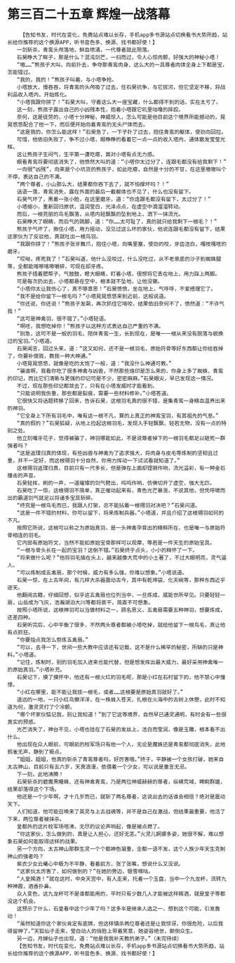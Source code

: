 # 第三百二十五章 辉煌一战落幕
        【告知书友，时代在变化，免费站点难以长存，手机app多书源站点切换看书大势所趋，站长给你推荐的这个换源APP，听书音色多、换源、找书都好使！】
       一剑斩杀，青鸾头颅落地，鲜血喷涌，一代尊者就此殒落。
       石昊睁大了眸子，那是什么？混沌剑芒，一扫而过，令人心惊肉颤，好强大的神秘小塔！
       “嗷……”熊孩子大叫，向前扑去，争夺那青鸾肉身，这么大的一具尊者肉体全身上下都是宝，怎能错过。
       “我的，我的！”熊孩子叫着，与小塔争抢。
       小塔放大，慢吞吞，将青鸾的头颅吸了过去，任石昊抗争，与它拔河，但它坚定不移，将战利品收入塔内，开始炼化。
       “小塔我跟你拼了！”石昊大叫，守着这么大一座宝藏，什么都得不到的话，实在太亏了。
       这一刻，熊孩子露出自己的小凶残本性，抱着小塔跟它叽里咕噜的摔跤。
       奈何，这是徒劳的，小塔十分神秘，神威惊人，怎么可能是他目前这个境界所能撼动的，晃晃悠悠配合了他一下，而后便开始向着青鸾的无头尸体而去。
       “这是我的，你怎么能这样！”石昊急了，一下子扑了过去，抱住青鸾的躯体，使劲向回拉。
       可惜，他依旧失败了，争不过小塔，眼睁睁的看着它一点一点的收入塔内，通体散发莹莹光辉。
       这让熊孩子生闷气，生平第一遭吃瘪，面对小塔有点无力感。
       眼看青鸾将要彻底消失了，他愤然大叫的道：“小塔你太过分了，连跟毛都没有给我剩下！”
       一向很“凶残”，向来是个小坑货的熊孩子，如此吃瘪，自然是十分的不甘，在这里嗷嗷叫个不停，表达自己的不满。
       “两个尊者，小山那么大，结果都你吞下去了，就不怕撑坏吗？！”
       话语一落，青鸾消失，露在外面的最后一截躯体也不见了，什么也没有留下。
       石昊气坏了，黑着一张小脸，在这里磨牙，道：“你连跟毛都没有留下，太过分了！”
       小塔缩小，重新回归原状，温润莹白，光泽点点，在虚空中滴溜溜转动。
       而后，一根亮丽的鸟毛飘落，从塔内轻飘飘的坠到地上，洒下一抹流光。
       石昊睁大了眼睛，而后气的跳脚，道：“你……太可耻了，真的就只给我剩下一根毛？！”
       熊孩子气坏了，揪住小塔，用力摇动，没见过这么坏的家伙，他说连跟毛都没有留下，结果这家伙为了反驳他，真就吐出一根鸟羽。
       “我跟你拼了！”熊孩子张牙舞爪，抱住小塔，向嘴里塞，使劲的咬，牙齿洁白，嘎吱嘎吱的磨牙。
       “哎呦，疼死我了！”石昊叫道，他什么没咬过，什么没吃过，从不老泉底的沙子到蜘蛛腿等，全都能喀嚓喀嚓嚼碎，可现在却牙疼。
       熊孩子捂着腮帮子，气鼓鼓，瞪大眼睛，盯着小塔，很想将它丢在地上，用力踩上两脚。
       可是每次扔出去，小塔都悬在空中，根本就不坠地，让他没辙。
       “小塔你太让我伤心了，真不够意思！”石昊愤愤，坐在地上，气呼呼，不爱搭理它了。
       “我不是给你留下一根毛吗？”小塔晃晃悠悠来到近前，这般说道。
       “你还说，你还说！”熊孩子发飙，再次抓住它啃咬，结果依旧奈何不了，愤然道：“不许气我！”
       “这可是神禽羽，很不错了。”小塔轻语。
       “啊呸，我想吃掉你！”熊孩子以这种方式表达自己严重的不满。
       “别急，这可不是一般的羽毛，陪伴青鸾一生，长到现在，是唯一一根从来没有脱落与蜕换过的宝羽。”小塔道。
       石昊闻言，回过头来，道：“这又如何，还不是一根羽毛，原始符骨等好东西都让你给吞掉了，你要补偿我，教我一种大神通。”
       小塔晃晃悠悠，就像是吃的太饱了一般，道：“我没什么神通可教。”
       “骗谁啊，我看你吃了很多神禽与凶兽，不然那些烙印是怎么来的，你身上多了蜘蛛、青鸾的印记，而比它们清晰与更强的印记可是不少，密密麻麻。”石昊眼尖，早已发现这一情况。
       不过，现在那些印记都敛去了，只有在小塔发威时才能看到。
       “只能说明我伤重，那些都是裂痕，需要一些材料修补。”小塔答道。
       它很快又将话题转移了回来，告诉石昊，这根羽毛真的很不错，是集青鸾一身精血温养出来的神羽。
       “它全身上下所有羽毛中，唯有这一根不凡，算的上真正的神鸾宝羽，有其祖先的气息。”
       “真的假的？”石昊狐疑，从地上捡起这根羽毛，发现入手轻飘飘，轻若无物，没有一点的特别之处。
       他立刻嘬牙花子，觉得被骗了，神羽哪能如此，不是说尊者掉下的一根羽毛都足以砸死一群强者吗？
       “这是返璞归真的体现，有些凶兽与神禽为了追求强大，将肉身与皮毛等炼制的坚韧且过重，并不一定好，而这根翎羽十分自然，你用力挥动一下试试看就知道了。”
       这根翎羽返璞归真，目前只有一尺多长，但是弹在上面却铿锵作响，流光溢彩，有一种金石撞击的声音。
       石昊轻挥，刷的一声，一道璀璨的剑气劈出，呜呜作响，仿佛切开了虚空，强大无匹。
       石昊吃了一惊，这根翎羽不简单，真正催动起来有，青色光芒暴涨，不说其他，但凭呼啸而出的霸道剑气就足以将诸多宝具斩碎。
       “终究是一根鸟毛而已，我跟人打架，总不能拈着一根翎羽对决吧？”石昊问道。
       “这是一件不错的材料，你可以留下，将来炼制兵器。”小塔道，并且介绍了这根翎羽如何的不凡。
       按照它所说，这根可以称之为原始真羽，是一头神禽孕育出的精粹所在，也是唯一与原始符骨相连的羽毛。
       它内部有原始符文，当然不能如原始宝骨那样可以观摩，等若是一件天生的原始宝具。
       “一根与骨头长在一起的宝羽？这倒不错。”石昊终于点头，小小的释怀了一下。
       “将来做什么呢？”他将羽毛插在头上，越来越像大荒中的小土著了，不过大眼明亮，灵气逼人。
       “可以炼制成五禽扇，那个时候，威力有多么强，你难以想象。”小塔说道。
       石昊一惊，在上古年间，有几样大杀器震动古今，其中有乾坤袋、化天碗等，那种东西近乎逆天。
       他翻阅古籍，仔细回想，似乎这五禽扇也位列当中，一旦炼成，威能世所罕见。只要轻轻一扇，山岳成为飞灰，浩瀚湖泊大川等都将蒸干，简直不可想象。
       按照小塔所说，这根神羽可以当做材料之一，顾名思义，五禽扇需要五种神羽，想要炼成，还差四种。
       石昊听完后，心中平衡了很多，不然两头尊者都被小塔吃掉，就给他留下一根鸟毛，真让他有点抓狂。
       “你要指点我怎么祭炼五禽扇。”
       “可以，去寻一下，世间一些大教中应该还有记载，这不是什么稀罕的秘密，所缺的只是神料。”小塔道。
       “记住，炼制时，别的羽毛加入进来也能代替，但是想发挥出最大威力，最好采用神禽唯一的原始真羽。”小塔补充。
       石昊记下，摸了摸怀中，他还有一根火红的羽毛呢，那是小红在石村留下的，他不禁心中憧憬。
       “小红在哪里，能不能让我拔一根毛，或者……这根要是原始真羽就好了。”
       遥远的一地，一只小红鸟懒洋洋，在一株耸入苍天、扎根在火海中的古树上休憩，此时不知道为何，激灵灵打了个冷颤。
       “哪个坏家伙惦记我，别让我知道！”到了它这等境界，自然早已通灵通明，有时会有一些很真实的预感。
       光芒消失了，神台不见，小塔也挂在了石昊的发丝上，洁白而莹润，像是玉雕，根本看不出什么。
       他出现在众人眼前，可眼前的校军场只有他一个人，无论是魔蛛还是青鸾都彻底消失，此地鸦雀无声，静到了极点。
       “姐姐，姐姐，他真的斩杀了青鸾尊者吗，好厉害哦。”终于，平静被一个女孩打破，她来自太古神山，目前只有五六岁，天真浪漫，依偎着一个少女，可以说是童言无忌。
       下一刻，此地沸腾！
       石昊斩杀的碧魔黑瞳蛛、还有神禽青鸾，乃是两位神威赫赫的尊者，纵横荒域，睥睨群雄，结果却落得这个下场。
       他还是一个少年啊，才十几岁而已，就斩了两名尊者，这说出去的话谁会相信？绝对是震动天下。
       人们知道，他可能召唤来了英灵与上古战魂等，并不是自己在激战，但结果最重要，他活了下来，两位尊者被抹杀。
       皇都外的这片校军场喧沸，无尽的议论声响起，像是被点燃了。
       “你这家伙，怎么做到的，真是让人担心，还好无恙。”火灵儿婀娜多姿，她很不解，难以想象石昊如何能取得这样的战果。
       另一个方向，太古神山那群生灵一个个都神色凝重，全都一语不发，这个人族少年天生克制神山的强者吗？
       紫衣少女云曦心中极为不平静，看着前方，张了张嘴，想说什么又没说。
       “这家伙太厉害了，如何做到的？”在她的旁边，银雪嘀咕。
       “人皇赐酒！”就在这时，中央天宫中，有人走来，托着一个玉盘，当中一个九龙杯，流转九种神霞，酒香扑鼻。
       众人变色，这九龙杯可不是谁都能用的，平时只有少数几人才能被这样赐酒，就是皇子等都没这个机会。
       这预示了什么，石皇看中这个少年了吗？这多半是继承人选之一，想到这个可能，引发轰动！
       “虽然知道你这个家伙肯定有底牌，但这样镇杀两位尊者还是让我惊讶，你很危险，以后我得留神了。”天狐仙子走来，莹白动人的俏脸上带着笑意，她姿容绝世，颠倒众生。
       另一边，月婵仙子也出现，道：“他是我我补天教的弟子。”（未完待续）
       【告知书友，时代在变化，免费站点难以长存，手机app多书源站点切换看书大势所趋，站长给你推荐的这个换源APP，听书音色多、换源、找书都好使！】